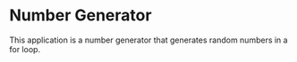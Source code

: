 #  Number Generator
This application is a number generator that generates random numbers in a for loop.
